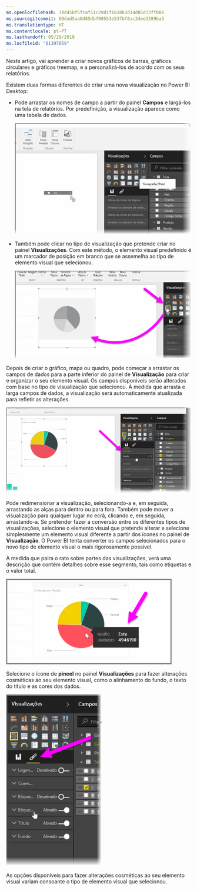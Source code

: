 ```yaml
---
ms.openlocfilehash: 74d45bf5fcaf51c29d1f1818b3d14d85d73ff086
ms.sourcegitcommit: 60dad5aa0d85db790553e537bf8ac34ee3289ba3
ms.translationtype: HT
ms.contentlocale: pt-PT
ms.lasthandoff: 05/29/2019
ms.locfileid: "61397659"
---
```

Neste artigo, vai aprender a criar novos gráficos de barras, gráficos circulares e gráficos treemap, e a personalizá-los de acordo com os seus relatórios.

Existem duas formas diferentes de criar uma nova visualização no Power BI Desktop:

* Pode arrastar os nomes de campo a partir do painel **Campos** e largá-los na tela de relatórios. Por predefinição, a visualização aparece como uma tabela de dados.
  
  ![](media/3-2-create-customize-simple-visualizations/3-2_1.png)
* Também pode clicar no tipo de visualização que pretende criar no painel **Visualizações**. Com este método, o elemento visual predefinido é um marcador de posição em branco que se assemelha ao tipo de elemento visual que selecionou.
  
  ![](media/3-2-create-customize-simple-visualizations/3-2_2.png)

Depois de criar o gráfico, mapa ou quadro, pode começar a arrastar os campos de dados para a parte inferior do painel de **Visualização** para criar e organizar o seu elemento visual. Os campos disponíveis serão alterados com base no tipo de visualização que selecionou. À medida que arrasta e larga campos de dados, a visualização será automaticamente atualizada para refletir as alterações.

![](media/3-2-create-customize-simple-visualizations/3-2_3.png)

Pode redimensionar a visualização, selecionando-a e, em seguida, arrastando as alças para dentro ou para fora. Também pode mover a visualização para qualquer lugar no ecrã, clicando e, em seguida, arrastando-a. Se pretender fazer a conversão entre os diferentes tipos de visualizações, selecione o elemento visual que pretende alterar e selecione simplesmente um elemento visual diferente a partir dos ícones no painel de **Visualização**. O Power BI tenta converter os campos selecionados para o novo tipo de elemento visual o mais rigorosamente possível.

À medida que paira o rato sobre partes das visualizações, verá uma descrição que contém detalhes sobre esse segmento, tais como etiquetas e o valor total.

![](media/3-2-create-customize-simple-visualizations/3-2_4.png)

Selecione o ícone de **pincel** no painel **Visualizações** para fazer alterações cosméticas ao seu elemento visual, como o alinhamento do fundo, o texto do título e as cores dos dados.

![](media/3-2-create-customize-simple-visualizations/3-2_5.png)

As opções disponíveis para fazer alterações cosméticas ao seu elemento visual variam consoante o tipo de elemento visual que selecionou.

